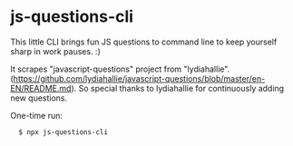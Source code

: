 # js-questions-cli
This little CLI brings fun JS questions to command line to keep yourself sharp in work pauses. :)

It scrapes "javascript-questions" project from "lydiahallie". (https://github.com/lydiahallie/javascript-questions/blob/master/en-EN/README.md). So special thanks to lydiahallie for continuously adding new questions.

One-time run:

```
  $ npx js-questions-cli
```
